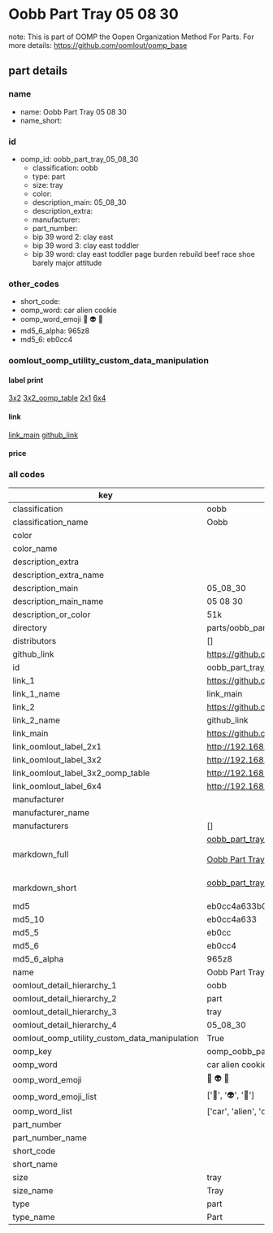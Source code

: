 # Oobb Part Tray 05 08 30  

note: This is part of OOMP the Oopen Organization Method For Parts. For more details: https://github.com/oomlout/oomp_base

##  part details





### name
* name: Oobb Part Tray 05 08 30
* name_short: 
### id
* oomp_id: oobb_part_tray_05_08_30
  * classification: oobb
  * type: part
  * size: tray
  * color: 
  * description_main: 05_08_30
  * description_extra: 
  * manufacturer: 
  * part_number: 
  * bip 39 word 2: clay east
  * bip 39 word 3: clay east toddler
  * bip 39 word: clay east toddler page burden rebuild beef race shoe barely major attitude

### other_codes
* short_code: 
* oomp_word: car alien cookie
* oomp_word_emoji :car: :alien: :cookie:
* md5_6_alpha: 965z8
* md5_6: eb0cc4






### oomlout_oomp_utility_custom_data_manipulation
#### label print
[3x2](http://192.168.1.245:1112/?label=oomp%20965z8)
[3x2_oomp_table](http://192.168.1.107:1112/?label=oomp%20965z8)
[2x1](http://192.168.1.242:1112/?label=oomp%20965z8)
[6x4](http://192.168.1.55:1112/?label=oomp%20965z8)    

#### link

[link_main](https://github.com/oomlout/oomlout_oomp_current_version_messy/tree/main/parts/oobb_part_tray_05_08_30) [github_link](https://github.com/oomlout/oomlout_oomp_part_src/tree/main/parts/oobb_part_tray_05_08_30)                             

#### price







### all codes 
| key | value |  
| --- | --- |  
| classification | oobb |  
| classification_name | Oobb |  
| color |  |  
| color_name |  |  
| description_extra |  |  
| description_extra_name |  |  
| description_main | 05_08_30 |  
| description_main_name | 05 08 30 |  
| description_or_color | 51k |  
| directory | parts/oobb_part_tray_05_08_30 |  
| distributors | [] |  
| github_link | https://github.com/oomlout/oomlout_oomp_part_src/tree/main/parts/oobb_part_tray_05_08_30 |  
| id | oobb_part_tray_05_08_30 |  
| link_1 | https://github.com/oomlout/oomlout_oomp_current_version_messy/tree/main/parts/oobb_part_tray_05_08_30 |  
| link_1_name | link_main |  
| link_2 | https://github.com/oomlout/oomlout_oomp_part_src/tree/main/parts/oobb_part_tray_05_08_30 |  
| link_2_name | github_link |  
| link_main | https://github.com/oomlout/oomlout_oomp_current_version_messy/tree/main/parts/oobb_part_tray_05_08_30 |  
| link_oomlout_label_2x1 | http://192.168.1.242:1112/?label=oomp%20965z8 |  
| link_oomlout_label_3x2 | http://192.168.1.245:1112/?label=oomp%20965z8 |  
| link_oomlout_label_3x2_oomp_table | http://192.168.1.107:1112/?label=oomp%20965z8 |  
| link_oomlout_label_6x4 | http://192.168.1.55:1112/?label=oomp%20965z8 |  
| manufacturer |  |  
| manufacturer_name |  |  
| manufacturers | [] |  
| markdown_full | [oobb_part_tray_05_08_30](https://github.com/oomlout/oomlout_oomp_current_version_messy/tree/main/parts/oobb_part_tray_05_08_30)<br>[](https://github.com/oomlout/oomlout_oomp_current_version_messy/tree/main/parts/oobb_part_tray_05_08_30)<br>[Oobb Part Tray 05 08 30](https://github.com/oomlout/oomlout_oomp_current_version_messy/tree/main/parts/oobb_part_tray_05_08_30)<br><br> |  
| markdown_short | [oobb_part_tray_05_08_30](https://github.com/oomlout/oomlout_oomp_current_version_messy/tree/main/parts/oobb_part_tray_05_08_30)<br><br> |  
| md5 | eb0cc4a633b06282cd0f49efc6d16951 |  
| md5_10 | eb0cc4a633 |  
| md5_5 | eb0cc |  
| md5_6 | eb0cc4 |  
| md5_6_alpha | 965z8 |  
| name | Oobb Part Tray 05 08 30 |  
| oomlout_detail_hierarchy_1 | oobb |  
| oomlout_detail_hierarchy_2 | part |  
| oomlout_detail_hierarchy_3 | tray |  
| oomlout_detail_hierarchy_4 | 05_08_30 |  
| oomlout_oomp_utility_custom_data_manipulation | True |  
| oomp_key | oomp_oobb_part_tray_05_08_30 |  
| oomp_word | car alien cookie |  
| oomp_word_emoji | :car: :alien: :cookie: |  
| oomp_word_emoji_list | [':car:', ':alien:', ':cookie:'] |  
| oomp_word_list | ['car', 'alien', 'cookie'] |  
| part_number |  |  
| part_number_name |  |  
| short_code |  |  
| short_name |  |  
| size | tray |  
| size_name | Tray |  
| type | part |  
| type_name | Part |  

